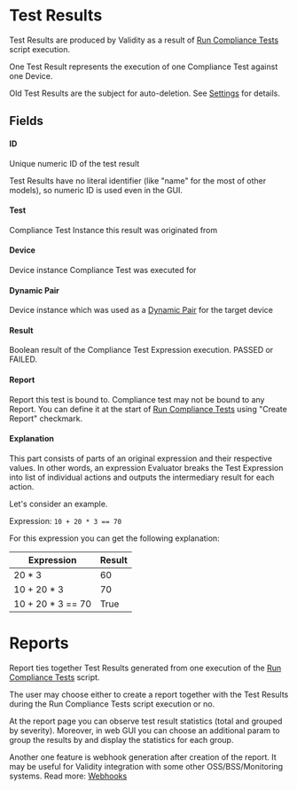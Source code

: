 # Test Results

Test Results are produced by Validity as a result of [Run Compliance Tests](scripts.md#run-compliance-tests) script execution.

One Test Result represents the execution of one Compliance Test against one Device.

Old Test Results are the subject for auto-deletion. See [Settings](../plugin_settings.md#store_last_results) for details.

## Fields

#### ID

Unique numeric ID of the test result

Test Results have no literal identifier (like "name" for the most of other models), so numeric ID is used even in the GUI.

#### Test

Compliance Test Instance this result was originated from

#### Device

Device instance Compliance Test was executed for

#### Dynamic Pair

Device instance which was used as a [Dynamic Pair](../tips_tricks/dynamic_pairs.md) for the target device

#### Result

Boolean result of the Compliance Test Expression execution. PASSED or FAILED.


#### Report

Report this test is bound to. Compliance test may not be bound to any Report. You can define it at the start of [Run Compliance Tests](scripts.md#run-compliance-tests) using "Create Report" checkmark.

#### Explanation

This part consists of parts of an original expression and their respective values. In other words, an expression Evaluator breaks the Test Expression into list of individual actions and outputs the intermediary result for each action.

Let's consider an example.

Expression: `10 + 20 * 3 == 70`

For this expression you can get the following explanation:

| **Expression**    | **Result** |
|-------------------|------------|
| 20 * 3            | 60         |
| 10 + 20 * 3       | 70         |
| 10 + 20 * 3 == 70 | True       |



# Reports

Report ties together Test Results generated from one execution of the [Run Compliance Tests](scripts.md#run-compliance-tests) script.

The user may choose either to create a report together with the Test Results during the Run Compliance Tests script execution or no.

At the report page you can observe test result statistics (total and grouped by severity). Moreover, in web GUI you can choose an additional param to group the results by and display the statistics for each group.

Another one feature is webhook generation after creation of the report. It may be useful for Validity integration with some other OSS/BSS/Monitoring systems. Read more: [Webhooks](../tips_tricks/webhooks.md)

